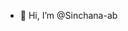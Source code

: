 - 👋 Hi, I’m @Sinchana-ab
<!--- 
- 👀 I’m interested in ...
- 🌱 I’m currently learning ...
- 💞️ I’m looking to collaborate on ...
- 📫 How to reach me ...
- 😄 Pronouns: ...
- ⚡ Fun fact: ...
--->

<!---
Sinchana-ab/Sinchana-ab is a ✨ special ✨ repository because its `README.md` (this file) appears on your GitHub profile.
You can click the Preview link to take a look at your changes.
--->
